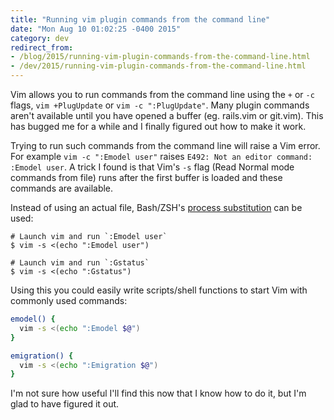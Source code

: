 ```yaml
---
title: "Running vim plugin commands from the command line"
date: "Mon Aug 10 01:02:25 -0400 2015"
category: dev
redirect_from:
- /blog/2015/running-vim-plugin-commands-from-the-command-line.html
- /dev/2015/running-vim-plugin-commands-from-the-command-line.html
---
```


Vim allows you to run commands from the command line using the `+` or `-c`
flags, `vim +PlugUpdate` or `vim -c ":PlugUpdate"`. Many plugin commands aren't
available until you have opened a buffer (eg. rails.vim or git.vim). This has
bugged me for a while and I finally figured out how to make it work.

Trying to run such commands from the command line will raise a Vim error. For
example `vim -c ":Emodel user"` raises `E492: Not an editor command: :Emodel
user`. A trick I found is that Vim's `-s` flag (Read Normal mode commands from
file) runs after the first buffer is loaded and these commands are available.

Instead of using an actual file, Bash/ZSH's [process
substitution](http://tldp.org/LDP/abs/html/process-sub.html) can be used:

```
# Launch vim and run `:Emodel user`
$ vim -s <(echo ":Emodel user")

# Launch vim and run `:Gstatus`
$ vim -s <(echo ":Gstatus")
```

Using this you could easily write scripts/shell functions to start Vim with
commonly used commands:

```sh
emodel() {
  vim -s <(echo ":Emodel $@")
}

emigration() {
  vim -s <(echo ":Emigration $@")
}
```

I'm not sure how useful I'll find this now that I know how to do it, but I'm
glad to have figured it out.
